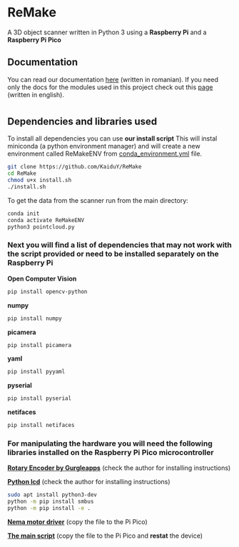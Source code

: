 # ReMake

A 3D object scanner written in Python 3 using a **Raspberry Pi** and a **Raspberry Pi Pico**

## Documentation

You can read our documentation [here](https://github.com/KaiduY/ReMake/blob/main/Documentatie%20ReMake.pdf) (written in romanian).
If you need only the docs for the modules used in this project check out this [page](https://kaiduy.github.io/ReMake/) (written in english).

#

## Dependencies and libraries used

To install all dependencies you can use **our install script**
This will instal miniconda (a python environment manager) and will create a new environment called ReMakeENV from [conda_environment.yml](conda_environment.yml) file.

```sh
git clone https://github.com/KaiduY/ReMake
cd ReMake
chmod u+x install.sh
./install.sh
```

To get the data from the scanner run from the main directory:

```sh
conda init
conda activate ReMakeENV
python3 pointcloud.py
```

### Next you will find a list of dependencies that may not work with the script provided or need to be installed separately on the **Raspberry Pi**

  **Open Computer Vision**
  
 ```sh
 pip install opencv-python
```

 **numpy**

 ```sh
 pip install numpy
 ```

**picamera**

```sh
pip install picamera
```

**yaml**

```sh
pip install pyyaml
```

**pyserial**

```sh
pip install pyserial
```

**netifaces**

```sh
pip install netifaces
```

### For manipulating the hardware you will need the following libraries installed on the **Raspberry Pi Pico** microcontroller

**[Rotary Encoder by Gurgleapps](https://github.com/gurgleapps/rotary-encoder)** (check the author for installing instructions)

**[Python lcd](https://github.com/dhylands/python_lcd/)** (check the author for installing instructions)

```sh
sudo apt install python3-dev
python -m pip install smbus 
python -m pip install -e .
```

**[Nema motor driver](Raspberry_Pi_Pico/Nema.py)** (copy the file to the Pi Pico)

**[The main script](Raspberry_Pi_Pico/main.py)** (copy the file to the Pi Pico and **restat** the device)
